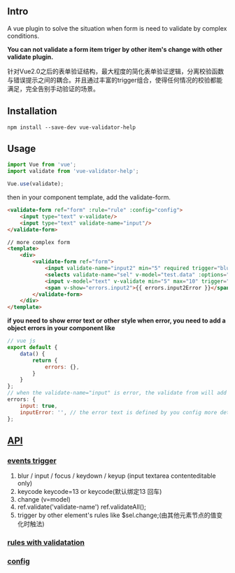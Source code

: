 ## Intro
A vue plugin to solve the situation when form is need to validate by complex conditions.

**You can not validate a form item triger by other item's change with other validate plugin.**

针对Vue2.0之后的表单验证结构，最大程度的简化表单验证逻辑，分离校验函数与错误提示之间的耦合。并且通过丰富的trigger组合，使得任何情况的校验都能满足，完全告别手动验证的场景。

## Installation
```npm install --save-dev vue-validator-help```

## Usage
```js
import Vue from 'vue';
import validate from 'vue-validator-help';

Vue.use(validate);
```

then in your component template, add the validate-form.
```html
<validate-form ref="form" :rule="rule" :config="config">
    <input type="text" v-validate/>
    <input type="text" validate-name="input"/>
</validate-form>
```
```html
// more complex form
<template>
    <div>
        <validate-form ref="form">
            <input validate-name="input2" min="5" required trigger="blur;$sel.change"/>
            <selects validate-name="sel" v-model="test.data" :options="options" v-bind:min="data"></selects>
            <input v-model="text" v-validate min="5" max="10" trigger="blur;keycode=13" phone/>
            <span v-show="errors.input2">{{ errors.input2Error }}</span>
        </validate-form>
    </div>
</template>
```
**if you need to show error text or other style when error, you need to add a object errors in your component like**
```js
// vue js
export default {
    data() {
        return {
            errors: {},
        }
    }
};
// when the validate-name="input" is error, the validate from will add the key into errors
errors: {
    input: true,
    inputError: '', // the error text is defined by you config more detail in component
};
```

## [API](https://luobata.github.io/luobata-wiki/vue-validator-help-wiki/)

### [events trigger](https://luobata.github.io/luobata-wiki/vue-validator-help-wiki/trigger.html)
1. blur / input / focus / keydown / keyup  (input textarea contenteditable only)
2. keycode keycode=13 or keycode(默认绑定13 回车)
3. change (v=model)
4. ref.validate('validate-name') ref.validateAll();
5. trigger by other element's rules like $sel.change;(由其他元素节点的值变化时触法)

### [rules with validatation](https://luobata.github.io/luobata-wiki/vue-validator-help-wiki/rule.html)
### [config](https://luobata.github.io/luobata-wiki/vue-validator-help-wiki/config.html)
